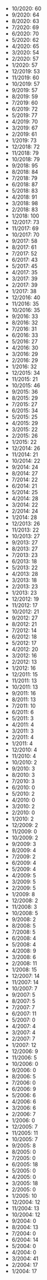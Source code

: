 *  10/2020: 60
*  9/2020: 64
*  8/2020: 63
*  7/2020: 69
*  6/2020: 70
*  5/2020: 62
*  4/2020: 65
*  3/2020: 54
*  2/2020: 57
*  1/2020: 57
*  12/2019: 53
*  11/2019: 60
*  10/2019: 57
*  9/2019: 57
*  8/2019: 59
*  7/2019: 60
*  6/2019: 72
*  5/2019: 77
*  4/2019: 70
*  3/2019: 67
*  2/2019: 61
*  1/2019: 73
*  12/2018: 72
*  11/2018: 79
*  10/2018: 79
*  9/2018: 95
*  8/2018: 84
*  7/2018: 79
*  6/2018: 87
*  5/2018: 83
*  4/2018: 91
*  3/2018: 98
*  2/2018: 83
*  1/2018: 100
*  12/2017: 73
*  11/2017: 69
*  10/2017: 70
*  9/2017: 58
*  8/2017: 61
*  7/2017: 52
*  6/2017: 43
*  5/2017: 45
*  4/2017: 35
*  3/2017: 39
*  2/2017: 39
*  1/2017: 38
*  12/2016: 40
*  11/2016: 35
*  10/2016: 35
*  9/2016: 33
*  8/2016: 32
*  7/2016: 31
*  6/2016: 33
*  5/2016: 27
*  4/2016: 30
*  3/2016: 29
*  2/2016: 29
*  1/2016: 32
*  12/2015: 34
*  11/2015: 21
*  10/2015: 46
*  9/2015: 36
*  8/2015: 29
*  7/2015: 27
*  6/2015: 34
*  5/2015: 25
*  4/2015: 29
*  3/2015: 22
*  2/2015: 26
*  1/2015: 22
*  12/2014: 26
*  11/2014: 21
*  10/2014: 22
*  9/2014: 24
*  8/2014: 27
*  7/2014: 22
*  6/2014: 21
*  5/2014: 25
*  4/2014: 28
*  3/2014: 22
*  2/2014: 24
*  1/2014: 28
*  12/2013: 26
*  11/2013: 22
*  10/2013: 27
*  9/2013: 27
*  8/2013: 27
*  7/2013: 23
*  6/2013: 18
*  5/2013: 22
*  4/2013: 28
*  3/2013: 18
*  2/2013: 23
*  1/2013: 23
*  12/2012: 19
*  11/2012: 17
*  10/2012: 21
*  9/2012: 27
*  8/2012: 21
*  7/2012: 14
*  6/2012: 18
*  5/2012: 17
*  4/2012: 20
*  3/2012: 16
*  2/2012: 13
*  1/2012: 16
*  12/2011: 15
*  11/2011: 13
*  10/2011: 13
*  9/2011: 16
*  8/2011: 13
*  7/2011: 10
*  6/2011: 6
*  5/2011: 3
*  4/2011: 4
*  3/2011: 3
*  2/2011: 4
*  1/2011: 4
*  12/2010: 4
*  11/2010: 4
*  10/2010: 2
*  9/2010: 3
*  8/2010: 3
*  7/2010: 3
*  6/2010: 0
*  5/2010: 2
*  4/2010: 0
*  3/2010: 2
*  2/2010: 0
*  1/2010: 2
*  12/2009: 2
*  11/2009: 0
*  10/2009: 2
*  9/2009: 3
*  8/2009: 4
*  7/2009: 2
*  6/2009: 4
*  5/2009: 4
*  4/2009: 5
*  3/2009: 5
*  2/2009: 5
*  1/2009: 8
*  12/2008: 2
*  11/2008: 3
*  10/2008: 5
*  9/2008: 2
*  8/2008: 5
*  7/2008: 5
*  6/2008: 4
*  5/2008: 4
*  4/2008: 9
*  3/2008: 6
*  2/2008: 11
*  1/2008: 15
*  12/2007: 14
*  11/2007: 14
*  10/2007: 7
*  9/2007: 5
*  8/2007: 5
*  7/2007: 7
*  6/2007: 11
*  5/2007: 0
*  4/2007: 4
*  3/2007: 4
*  2/2007: 7
*  1/2007: 12
*  12/2006: 9
*  11/2006: 5
*  10/2006: 0
*  9/2006: 0
*  8/2006: 5
*  7/2006: 0
*  6/2006: 9
*  5/2006: 6
*  4/2006: 6
*  3/2006: 6
*  2/2006: 7
*  1/2006: 0
*  12/2005: 7
*  11/2005: 11
*  10/2005: 7
*  9/2005: 8
*  8/2005: 0
*  7/2005: 0
*  6/2005: 18
*  5/2005: 0
*  4/2005: 0
*  3/2005: 18
*  2/2005: 0
*  1/2005: 10
*  12/2004: 12
*  11/2004: 13
*  10/2004: 12
*  9/2004: 0
*  8/2004: 13
*  7/2004: 0
*  6/2004: 14
*  5/2004: 0
*  4/2004: 0
*  3/2004: 41
*  2/2004: 17
*  1/2004: 17